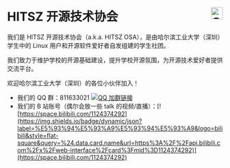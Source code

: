 # HITSZ 开源技术协会 <a href="https://osa.moe"><img alt="OSA" src="https://github.com/hitszosa/.github/assets/39949564/e39e892b-8aa0-454f-8686-917750c4eab8" align="right" style="height: 1em;"></img></a>

我们是 HITSZ 开源技术协会（a.k.a. HITSZ OSA），是由哈尔滨工业大学（深圳）学生中的 Linux 用户和开源软件爱好者自发组建的学生社团。

我们致力于维护学校的开源基础建设，提升学校开源氛围，为开源技术爱好者提供交流平台。

欢迎哈尔滨工业大学（深圳）的各位小伙伴加入！

- 我们的 QQ 群：811633021 [![QQ 加群链接](https://img.shields.io/badge/QQ%E7%BE%A4-%E7%82%B9%E5%87%BB%E5%8A%A0%E7%BE%A4-blue?logo=tencent%20qq&style=flat-square)](https://qm.qq.com/cgi-bin/qm/qr?k=EmOyWeZrOaOeSoVrVLoozyKYdvjOia_t)
- 我们的 B 站账号（偶尔会放一些 talk 的视频/直播）：[![https://space.bilibili.com/1124374292](https://img.shields.io/badge/dynamic/json?label=%E5%93%94%E5%93%A9%E5%93%94%E5%93%A9&logo=bilibili&style=flat-square&query=%24.data.card.name&url=https%3A%2F%2Fapi.bilibili.com%2Fx%2Fweb-interface%2Fcard%3Fmid%3D1124374292)](https://space.bilibili.com/1124374292)
